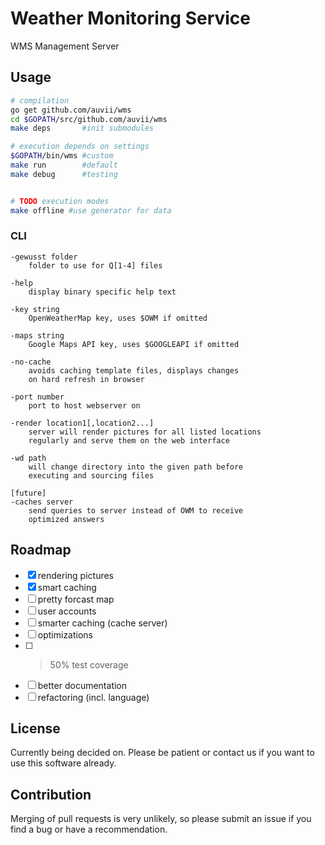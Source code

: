 # Weather Monitoring Service

WMS Management Server

## Usage

```bash
# compilation
go get github.com/auvii/wms
cd $GOPATH/src/github.com/auvii/wms
make deps       #init submodules

# execution depends on settings
$GOPATH/bin/wms #custom
make run        #default
make debug      #testing


# TODO execution modes
make offline #use generator for data
```

### CLI

```
-gewusst folder
    folder to use for Q[1-4] files

-help
    display binary specific help text

-key string
    OpenWeatherMap key, uses $OWM if omitted

-maps string
    Google Maps API key, uses $GOOGLEAPI if omitted

-no-cache
    avoids caching template files, displays changes
    on hard refresh in browser

-port number
    port to host webserver on

-render location1[,location2...]
    server will render pictures for all listed locations
    regularly and serve them on the web interface

-wd path
    will change directory into the given path before
    executing and sourcing files

[future]
-caches server
    send queries to server instead of OWM to receive
    optimized answers
```

## Roadmap

- [x] rendering pictures
- [x] smart caching
- [ ] pretty forcast map
- [ ] user accounts
- [ ] smarter caching (cache server)
- [ ] optimizations
- [ ] >50% test coverage
- [ ] better documentation
- [ ] refactoring (incl. language)

## License

Currently being decided on. Please be patient or contact us if
you want to use this software already.

## Contribution

Merging of pull requests is very unlikely, so please submit an
issue if you find a bug or have a recommendation.

